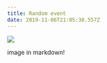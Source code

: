 ```yaml
---
title: Random event
date: 2019-11-06T21:05:38.557Z
---
```

![](/images/59756154_1230255883817306_7814005503951896576_n.jpg)

image in markdown!
